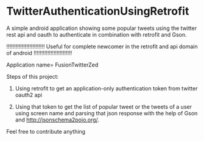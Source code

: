 # TwitterAuthenticationUsingRetrofit
A simple android application showing some popular tweets using the twitter rest api and oauth to authenticate in combination with retrofit and Gson.

!!!!!!!!!!!!!!!!!!!!!!!!!
Useful for complete newcomer in the retrofit and api domain of android
!!!!!!!!!!!!!!!!!!!!!!!!!

Application name= FusionTwitterZed

Steps of this project:

1. Using retrofit to get an application-only authentication token from twitter oauth2 api

2. Using that token to get the list of popular tweet or the tweets of a user using screen name and parsing that json response with the help of Gson and http://jsonschema2pojo.org/.

Feel free to contribute anything
